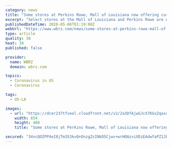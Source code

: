 ```yaml
---
category: news
title: "Some stores at Perkins Rowe, Mall of Louisiana now offering curbside pickup"
excerpt: "Select stores at the Mall of Louisiana and Perkins Rowe are now offering curbside pickup retail service. This comes after the newly modified stay-at-home order went into effect late last week. Now, stores and boutiques in Perkins Rowe are having to think outside their window fronts to make sales."
publishedDateTime: 2020-05-06T01:19:00Z
webUrl: "https://www.wbrz.com/news/some-stores-at-perkins-rowe-mall-of-louisiana-now-offering-curbside-pickup/"
type: article
quality: 38
heat: 38
published: false

provider:
  name: WBRZ
  domain: wbrz.com

topics:
  - Coronavirus in US
  - Coronavirus

tags:
  - US-LA

images:
  - url: "https://dcer237tfveol.cloudfront.net/v2/2a3DfAjwGJcX7KGxZqasdw2G6-J5CS1UbywdOy4kiI6K9xaW6cPCQ29rkEX3p8nOLCiv-X2QQQrVyC94NwIBdTCr1yXA8Nacize8YjjHvTpNQqmQpulgxgzdqlPxphEDs"
    width: 854
    height: 480
    title: "Some stores at Perkins Rowe, Mall of Louisiana now offering curbside pickup"

secured: "34vcQOZPP4eI8jTm3S3kvQ+OnzgZsINkD5Cjwv+wrHOAzviXDiEAdwfaPZ1JbYdsrROcWgt0b5cg57CxDfJCE4qdWgryRQC7cIlP/Y5ggNLdabQ3IbQXYsEFFp8unccM+WzHPRfIQMW/GpYiYUIzhsT7HukCJLPdfDgzD+16yj6mf9r5FNYRUqsFWUjDIoTox72SCCzhWXPlxXY62Em303YJs1yoUMKnxKLJddCFYHcICB7FkhPCaZ9mcCOiUHloY0g3CVyLgJv4yT2bFOoW9dVh4YVONQOT4VKUkeIq6PJ+FzQvexnPEPzaegvxjXIm;ElKfsptWkEAPOhds8N/ubw=="
---
```


